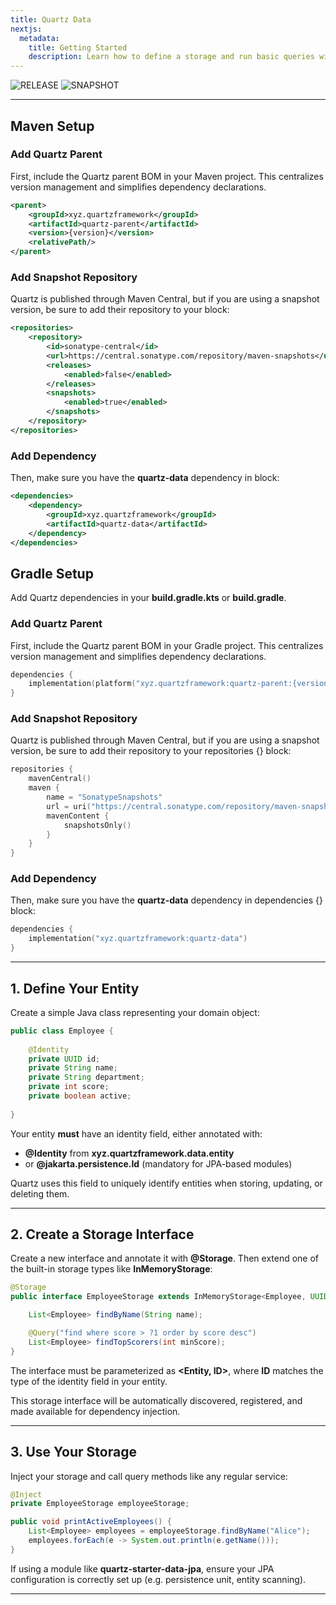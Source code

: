 ```yaml
---
title: Quartz Data
nextjs:
  metadata:
    title: Getting Started
    description: Learn how to define a storage and run basic queries with Quartz Data.
---
```


![RELEASE](https://img.shields.io/github/v/tag/quartz-framework/quartz-parent?include_prereleases&label=RELEASE&color=%2300FF00)
![SNAPSHOT](https://img.shields.io/github/v/tag/quartz-framework/quartz-parent?include_prereleases&label=SNAPSHOT)

---

## Maven Setup

### Add Quartz Parent

First, include the Quartz parent BOM in your Maven project. This centralizes version management and simplifies dependency declarations.
```xml
<parent>
    <groupId>xyz.quartzframework</groupId>
    <artifactId>quartz-parent</artifactId>
    <version>{version}</version>
    <relativePath/>
</parent>
```

### Add Snapshot Repository

Quartz is published through Maven Central, but if you are using a snapshot version, be sure to add their repository to your <repositories> block:
```xml
<repositories>
    <repository>
        <id>sonatype-central</id>
        <url>https://central.sonatype.com/repository/maven-snapshots</url>
        <releases>
            <enabled>false</enabled>
        </releases>
        <snapshots>
            <enabled>true</enabled>
        </snapshots>
    </repository>
</repositories>
```

### Add Dependency

Then, make sure you have the **quartz-data** dependency in <dependencies> block:

```xml
<dependencies>
    <dependency>
        <groupId>xyz.quartzframework</groupId>
        <artifactId>quartz-data</artifactId>
    </dependency>
</dependencies>
```

## Gradle Setup

Add Quartz dependencies in your **build.gradle.kts** or **build.gradle**.

### Add Quartz Parent

First, include the Quartz parent BOM in your Gradle project. This centralizes version management and simplifies dependency declarations.

```kotlin
dependencies {
    implementation(platform("xyz.quartzframework:quartz-parent:{version}"))
}
```

### Add Snapshot Repository

Quartz is published through Maven Central, but if you are using a snapshot version, be sure to add their repository to your repositories {} block:

```kotlin
repositories {
    mavenCentral()
    maven {
        name = "SonatypeSnapshots"
        url = uri("https://central.sonatype.com/repository/maven-snapshots")
        mavenContent {
            snapshotsOnly()
        }
    }
}
```

### Add Dependency

Then, make sure you have the **quartz-data** dependency in dependencies {} block:

```kotlin
dependencies {
    implementation("xyz.quartzframework:quartz-data")
}
```

---

## 1. Define Your Entity

Create a simple Java class representing your domain object:

```java
public class Employee {
    
    @Identity
    private UUID id;
    private String name;
    private String department;
    private int score;
    private boolean active;
    
}
```

Your entity **must** have an identity field, either annotated with:

* **@Identity** from **xyz.quartzframework.data.entity**
* or **@jakarta.persistence.Id** (mandatory for JPA-based modules)

Quartz uses this field to uniquely identify entities when storing, updating, or deleting them.

---

## 2. Create a Storage Interface

Create a new interface and annotate it with **@Storage**. Then extend one of the built-in storage types like **InMemoryStorage**:

```java
@Storage
public interface EmployeeStorage extends InMemoryStorage<Employee, UUID> {

    List<Employee> findByName(String name);

    @Query("find where score > ?1 order by score desc")
    List<Employee> findTopScorers(int minScore);
}
```

The interface must be parameterized as **<Entity, ID>**, where **ID** matches the type of the identity field in your entity.

This storage interface will be automatically discovered, registered, and made available for dependency injection.

---

## 3. Use Your Storage

Inject your storage and call query methods like any regular service:

```java
@Inject
private EmployeeStorage employeeStorage;

public void printActiveEmployees() {
    List<Employee> employees = employeeStorage.findByName("Alice");
    employees.forEach(e -> System.out.println(e.getName()));
}
```

If using a module like **quartz-starter-data-jpa**, ensure your JPA configuration is correctly set up (e.g. persistence unit, entity scanning).

---